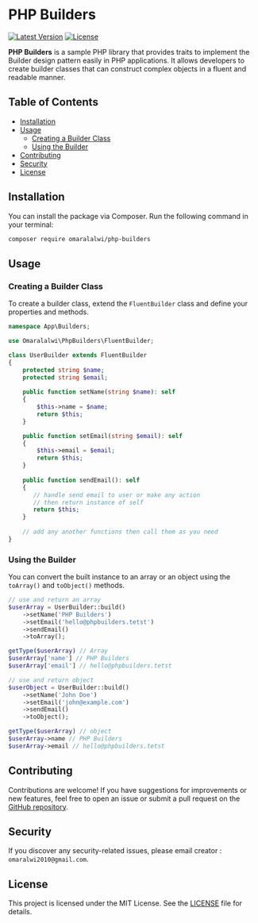# PHP Builders

[![Latest Version](https://img.shields.io/github/release/omaralalwi/php-builders.svg?style=flat-square)](https://github.com/omaralalwi/php-builders/releases)
[![License](https://img.shields.io/badge/license-MIT-brightgreen.svg)](https://opensource.org/licenses/MIT)

**PHP Builders** is a sample PHP library that provides traits to implement the Builder design pattern easily in PHP applications. It allows developers to create builder classes that can construct complex objects in a fluent and readable manner.

## Table of Contents

- [Installation](#installation)
- [Usage](#usage)
  - [Creating a Builder Class](#creating-a-builder-class)
  - [Using the Builder](#using-the-builder)
- [Contributing](#contributing)
- [Security](#security)
- [License](#license)

## Installation

You can install the package via Composer. Run the following command in your terminal:

```bash
composer require omaralalwi/php-builders
```

## Usage

### Creating a Builder Class

To create a builder class, extend the `FluentBuilder` class and define your properties and methods.

```php
namespace App\Builders;

use Omaralalwi\PhpBuilders\FluentBuilder;

class UserBuilder extends FluentBuilder
{
    protected string $name;
    protected string $email;
    
    public function setName(string $name): self
    {
        $this->name = $name;
        return $this;
    }

    public function setEmail(string $email): self
    {
        $this->email = $email;
        return $this;
    }
    
    public function sendEmail(): self
    {
       // handle send email to user or make any action
       // then return instance of self
       return $this;
    }
    
    // add any another functions then call them as you need
}
```

### Using the Builder

You can convert the built instance to an array or an object using the `toArray()` and `toObject()` methods.

```php
// use and return an array
$userArray = UserBuilder::build()
    ->setName('PHP Builders')
    ->setEmail('hello@phpbuilders.tetst')
    ->sendEmail()
    ->toArray();

getType($userArray) // Array
$userArray['name'] // PHP Builders
$userArray['email'] // hello@phpbuilders.tetst

// use and return object
$userObject = UserBuilder::build()
    ->setName('John Doe')
    ->setEmail('john@example.com')
    ->sendEmail()
    ->toObject();

getType($userArray) // object
$userArray->name // PHP Builders
$userArray->email // hello@phpbuilders.tetst
```

## Contributing

Contributions are welcome! If you have suggestions for improvements or new features, feel free to open an issue or submit a pull request on the [GitHub repository](https://github.com/omaralalwi/php-builders).

## Security

If you discover any security-related issues, please email creator : `omaralwi2010@gmail.com`.

## License

This project is licensed under the MIT License. See the [LICENSE](LICENSE) file for details.
